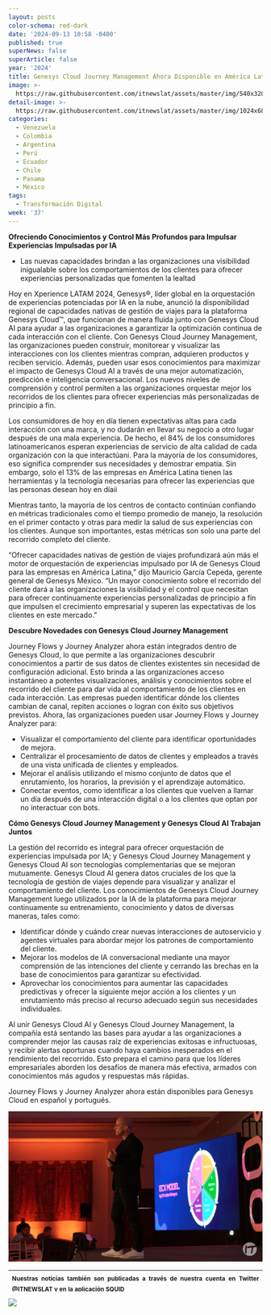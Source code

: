 ```yaml
---
layout: posts
color-schema: red-dark
date: '2024-09-13 10:58 -0400'
published: true
superNews: false
superArticle: false
year: '2024'
title: Genesys Cloud Journey Management Ahora Disponible en América Latina
image: >-
  https://raw.githubusercontent.com/itnewslat/assets/master/img/540x320/Genesys-p.jpg
detail-image: >-
  https://raw.githubusercontent.com/itnewslat/assets/master/img/1024x680/Genesys-g.jpg
categories:
  - Venezuela
  - Colombia
  - Argentina
  - Perú
  - Ecuador
  - Chile
  - Panama
  - Mexico
tags:
  - Transformación Digital
week: '37'
---
```

**Ofreciendo Conocimientos y Control Más Profundos para Impulsar Experiencias Impulsadas por IA**

- Las nuevas capacidades brindan a las organizaciones una visibilidad inigualable sobre los comportamientos de los clientes para ofrecer experiencias personalizadas que fomenten la lealtad

Hoy en Xperience LATAM 2024, Genesys®, líder global en la orquestación de experiencias potenciadas por IA en la nube, anunció la disponibilidad regional de capacidades nativas de gestión de viajes para la plataforma Genesys Cloud™, que funcionan de manera fluida junto con Genesys Cloud AI para ayudar a las organizaciones a garantizar la optimización continua de cada interacción con el cliente. Con Genesys Cloud Journey Management, las organizaciones pueden construir, monitorear y visualizar las interacciones con los clientes mientras compran, adquieren productos y reciben servicio. Además, pueden usar esos conocimientos para maximizar el impacto de Genesys Cloud AI a través de una mejor automatización, predicción e inteligencia conversacional. Los nuevos niveles de comprensión y control permiten a las organizaciones orquestar mejor los recorridos de los clientes para ofrecer experiencias más personalizadas de principio a fin.

Los consumidores de hoy en día tienen expectativas altas para cada interacción con una marca, y no dudarán en llevar su negocio a otro lugar después de una mala experiencia. De hecho, el 84% de los consumidores latinoamericanos esperan experiencias de servicio de alta calidad de cada organización con la que interactúani. Para la mayoría de los consumidores, eso significa comprender sus necesidades y demostrar empatía. Sin embargo, solo el 13% de las empresas en América Latina tienen las herramientas y la tecnología necesarias para ofrecer las experiencias que las personas desean hoy en díaii

Mientras tanto, la mayoría de los centros de contacto continúan confiando en métricas tradicionales como el tiempo promedio de manejo, la resolución en el primer contacto y otras para medir la salud de sus experiencias con los clientes. Aunque son importantes, estas métricas son solo una parte del recorrido completo del cliente.

“Ofrecer capacidades nativas de gestión de viajes profundizará aún más el motor de orquestación de experiencias impulsado por IA de Genesys Cloud para las empresas en América Latina,” dijo Mauricio García Cepeda, gerente general de Genesys México. “Un mayor conocimiento sobre el recorrido del cliente dará a las organizaciones la visibilidad y el control que necesitan para ofrecer continuamente experiencias personalizadas de principio a fin que impulsen el crecimiento empresarial y superen las expectativas de los clientes en este mercado.”

**Descubre Novedades con Genesys Cloud Journey Management**

Journey Flows y Journey Analyzer ahora están integrados dentro de Genesys Cloud, lo que permite a las organizaciones descubrir conocimientos a partir de sus datos de clientes existentes sin necesidad de configuración adicional. Esto brinda a las organizaciones acceso instantáneo a potentes visualizaciones, análisis y conocimientos sobre el recorrido del cliente para dar vida al comportamiento de los clientes en cada interacción. Las empresas pueden identificar dónde los clientes cambian de canal, repiten acciones o logran con éxito sus objetivos previstos. Ahora, las organizaciones pueden usar Journey Flows y Journey Analyzer para:

- Visualizar el comportamiento del cliente para identificar oportunidades de mejora.
- Centralizar el procesamiento de datos de clientes y empleados a través de una vista unificada de clientes y empleados.
- Mejorar el análisis utilizando el mismo conjunto de datos que el enrutamiento, los horarios, la previsión y el aprendizaje automático.
- Conectar eventos, como identificar a los clientes que vuelven a llamar un día después de una interacción digital o a los clientes que optan por no interactuar con bots.

**Cómo Genesys Cloud Journey Management y Genesys Cloud AI Trabajan Juntos**

La gestión del recorrido es integral para ofrecer orquestación de experiencias impulsada por IA; y Genesys Cloud Journey Management y Genesys Cloud AI son tecnologías complementarias que se mejoran mutuamente. Genesys Cloud AI genera datos cruciales de los que la tecnología de gestión de viajes depende para visualizar y analizar el comportamiento del cliente. Los conocimientos de Genesys Cloud Journey Management luego utilizados por la IA de la plataforma para mejorar continuamente su entrenamiento, conocimiento y datos de diversas maneras, tales como:

- Identificar dónde y cuándo crear nuevas interacciones de autoservicio y agentes virtuales para abordar mejor los patrones de comportamiento del cliente.
- Mejorar los modelos de IA conversacional mediante una mayor comprensión de las intenciones del cliente y cerrando las brechas en la base de conocimientos para garantizar su efectividad.
- Aprovechar los conocimientos para aumentar las capacidades predictivas y ofrecer la siguiente mejor acción a los clientes y un enrutamiento más preciso al recurso adecuado según sus necesidades individuales.

Al unir Genesys Cloud AI y Genesys Cloud Journey Management, la compañía está sentando las bases para ayudar a las organizaciones a comprender mejor las causas raíz de experiencias exitosas e infructuosas, y recibir alertas oportunas cuando haya cambios inesperados en el rendimiento del recorrido. Esto prepara el camino para que los líderes empresariales aborden los desafíos de manera más efectiva, armados con conocimientos más agudos y respuestas más rápidas.

Journey Flows y Journey Analyzer ahora están disponibles para Genesys Cloud en español y portugués.

![](https://raw.githubusercontent.com/itnewslat/assets/master/img/540x320/Genesys-p.jpg)

<table style="height: 42px;" width="569">
<tbody>
<tr>
<td style="text-align: justify;"><sub><strong>Nuestras noticias también son publicadas a través de nuestra cuenta en Twitter <a href="https://twitter.com/itnewslat?lang=es">@ITNEWSLAT</a> y en la aplicación <a href="https://squidapp.co/en/">SQUID</a></strong></sub></td>
</tr>
</tbody>
</table>

<img src="https://tracker.metricool.com/c3po.jpg?hash=56f88a41e39ab42c063cc51676587a04"/>
